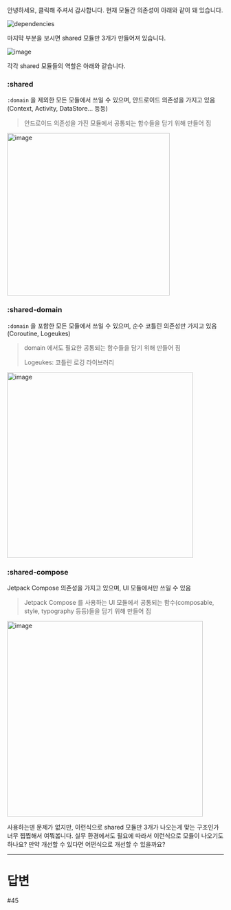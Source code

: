 안녕하세요, 클릭해 주셔서 감사합니다. 현재 모듈간 의존성이 아래와 같이 돼 있습니다.

![dependencies](https://github.com/runner-be/RunnerBe-Android/raw/develop/art/project-dependency-graph/graph.dot.png)

마지막 부분을 보시면 shared 모듈만 3개가 만들어져 있습니다.

![image](https://user-images.githubusercontent.com/40740128/158545047-dc14b1f2-358c-4531-9a84-54cb5441cb80.png)

각각 shared 모듈들의 역할은 아래와 같습니다.

### :shared

`:domain` 을 제외한 모든 모듈에서 쓰일 수 있으며, 안드로이드 의존성을 가지고 있음 (Context, Activity, DataStore... 등등)

> 안드로이드 의존성을 가진 모듈에서 공통되는 함수들을 담기 위해 만들어 짐

<img width="378" alt="image" src="https://user-images.githubusercontent.com/40740128/158544543-7065b0fe-5f99-4b18-a4f6-a5ae184fa5df.png">

### :shared-domain

`:domain` 을 포함한 모든 모듈에서 쓰일 수 있으며, 순수 코틀린 의존성만 가지고 있음 (Coroutine, Logeukes)

> domain 에서도 필요한 공통되는 함수들을 담기 위해 만들어 짐
> 
> Logeukes: 코틀린 로깅 라이브러리

<img width="432" alt="image" src="https://user-images.githubusercontent.com/40740128/158544762-cd372cf0-9265-4172-a5aa-469d220e1fc5.png">


### :shared-compose

Jetpack Compose 의존성을 가지고 있으며, UI 모듈에서만 쓰일 수 있음

> Jetpack Compose 를 사용하는 UI 모듈에서 공통되는 함수(composable, style, typography 등등)들을 담기 위해 만들어 짐

<img width="455" alt="image" src="https://user-images.githubusercontent.com/40740128/158544649-1a11eda7-2d7d-4273-a1d0-439d6d4b2191.png">

사용하는덴 문제가 없지만, 이런식으로 shared 모듈만 3개가 나오는게 맞는 구조인가 너무 찝찝해서 여쭤봅니다. 실무 환경에서도 필요에 따라서 이런식으로 모듈이 나오기도 하나요? 만약 개선할 수 있다면 어떤식으로 개선할 수 있을까요?

---

# 답변

#45
